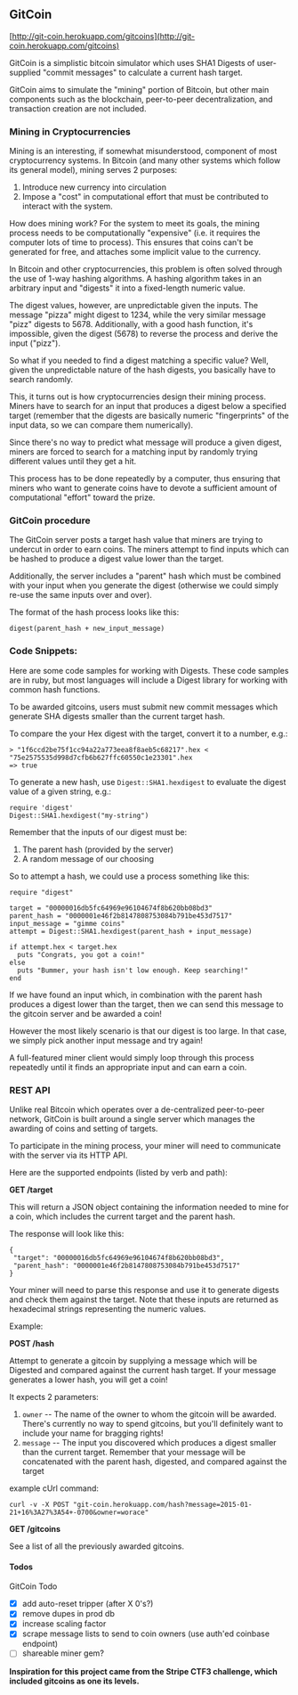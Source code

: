 ## GitCoin

[http://git-coin.herokuapp.com/gitcoins](http://git-coin.herokuapp.com/gitcoins)

GitCoin is a simplistic bitcoin simulator which uses SHA1 Digests of
user-supplied "commit messages" to calculate a current hash target.

GitCoin aims to simulate the "mining" portion of Bitcoin, but other main
components such as the blockchain, peer-to-peer decentralization, and transaction
creation are not included.

### Mining in Cryptocurrencies

Mining is an interesting, if somewhat misunderstood, component of most
cryptocurrency systems. In Bitcoin (and many other systems which follow
its general model), mining serves 2 purposes:

1. Introduce new currency into circulation
2. Impose a "cost" in computational effort that must be contributed
to interact with the system.

How does mining work? For the system to meet its goals, the mining process
needs to be computationally "expensive" (i.e. it requires the computer lots
of time to process). This ensures that coins can't be generated for free,
and attaches some implicit value to the currency.

In Bitcoin and other cryptocurrencies, this problem is often solved through
the use of 1-way hashing algorithms. A hashing algorithm takes in an arbitrary
input and "digests" it into a fixed-length numeric value.

The digest values, however, are unpredictable given the inputs. The message
"pizza" might digest to 1234, while the very similar message "pizz" digests to 5678.
Additionally, with a good hash function, it's impossible, given the digest (5678)
to reverse the process and derive the input ("pizz").

So what if you needed to find a digest matching a specific value? Well, given
the unpredictable nature of the hash digests, you basically have to search randomly.

This, it turns out is how cryptocurrencies design their mining process. Miners
have to search for an input that produces a digest below a specified target
(remember that the digests are basically numeric "fingerprints" of the input
data, so we can compare them numerically).

Since there's no way to predict what message will produce a given digest,
miners are forced to search for a matching input by randomly trying different
values until they get a hit.

This process has to be done repeatedly by a computer, thus ensuring that
miners who want to generate coins have to devote a sufficient amount of
computational "effort" toward the prize.

### GitCoin procedure

The GitCoin server posts a target hash value that miners are trying to
undercut in order to earn coins. The miners attempt to find inputs which
can be hashed to produce a digest value lower than the target.

Additionally, the server includes a "parent" hash which must be combined
with your input when you generate the digest (otherwise we could simply
re-use the same inputs over and over).

The format of the hash process looks like this:

```
digest(parent_hash + new_input_message)
```

### Code Snippets:

Here are some code samples for working with Digests. These
code samples are in ruby, but most languages will include a Digest
library for working with common hash functions.

To be awarded gitcoins, users must submit new commit messages which
generate SHA digests smaller than the current target hash.

To compare the your Hex digest with the target, convert it to
a number, e.g.:

```
> "1f6ccd2be75f1cc94a22a773eea8f8aeb5c68217".hex < "75e2575535d998d7cfb6b627ffc60550c1e23301".hex
=> true
```

To generate a new hash, use `Digest::SHA1.hexdigest`
to evaluate the digest value of a given string, e.g.:

```
require 'digest'
Digest::SHA1.hexdigest("my-string")
```

Remember that the inputs of our digest must be:

1. The parent hash (provided by the server)
2. A random message of our choosing

So to attempt a hash, we could use a process something like this:

```
require "digest"

target = "00000016db5fc64969e96104674f8b620bb08bd3"
parent_hash = "0000001e46f2b8147808753084b791be453d7517"
input_message = "gimme coins"
attempt = Digest::SHA1.hexdigest(parent_hash + input_message)

if attempt.hex < target.hex
  puts "Congrats, you got a coin!"
else
  puts "Bummer, your hash isn't low enough. Keep searching!"
end
```

If we have found an input which, in combination with the parent hash
produces a digest lower than the target, then we can send this message
to the gitcoin server and be awarded a coin!

However the most likely scenario is that our digest is too large.
In that case, we simply pick another input message and try again!

A full-featured miner client would simply loop through this process
repeatedly until it finds an appropriate input and can earn a coin.

### REST API

Unlike real Bitcoin which operates over a de-centralized peer-to-peer network,
GitCoin is built around a single server which manages the awarding
of coins and setting of targets.

To participate in the mining process, your miner will need to communicate with
the server via its HTTP API.

Here are the supported endpoints (listed by verb and path):

**GET /target**

This will return a JSON object containing the information needed to
mine for a coin, which includes the current target and the parent
hash.

The response will look like this:

```
{
 "target": "00000016db5fc64969e96104674f8b620bb08bd3",
 "parent_hash": "0000001e46f2b8147808753084b791be453d7517"
}
```

Your miner will need to parse this response and use it to generate digests
and check them against the target. Note that these inputs are returned
as hexadecimal strings representing the numeric values.

Example:


**POST /hash**

Attempt to generate a gitcoin by supplying a message which will be
Digested and compared against the current hash target. If your message
generates a lower hash, you will get a coin!

It expects 2 parameters:

1. `owner` -- The name of the owner to whom the gitcoin will be
awarded. There's currently no way to spend gitcoins, but you'll definitely
want to include your name for bragging rights!
2. `message` -- The input you discovered which produces a digest smaller than
the current target. Remember that your message will be concatenated with the
parent hash, digested, and compared against the target

example cUrl command:

```
curl -v -X POST "git-coin.herokuapp.com/hash?message=2015-01-21+16%3A27%3A54+-0700&owner=worace"
```

**GET /gitcoins**

See a list of all the previously awarded gitcoins.

#### Todos

GitCoin Todo

- [X] add auto-reset tripper (after X 0's?)
- [X] remove dupes in prod db
- [X] increase scaling factor
- [X] scrape message lists to send to coin owners (use auth'ed coinbase endpoint)
- [ ] shareable miner gem?

__Inspiration for this project came from the Stripe CTF3 challenge,
which included gitcoins as one its levels.__
